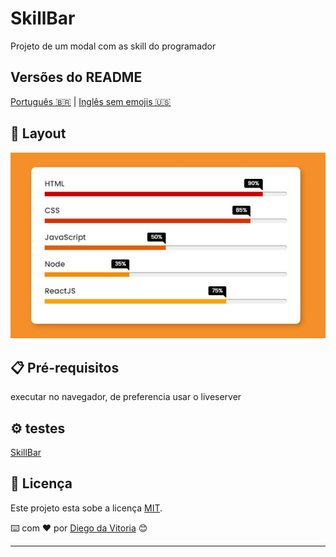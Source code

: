 ﻿# SkillBar
Projeto de um modal com as skill do programador

##  Versões do README

[Português 🇧🇷](./README.md)  |  [Inglês sem emojis 🇺🇸](./README-en.md)

## 🎨 Layout


<a>
  <img alt="skillbar" title="#skillbar" src="./assets/banner.JPG" />
</a>


## 📋 Pré-requisitos

executar no navegador, de preferencia usar o liveserver


## ⚙️ testes


[SkillBar](https://skillbar.vercel.app/)

## 📝 Licença

Este projeto esta sobe a licença [MIT](./LICENSE).

⌨️ com ❤️ por [Diego da Vitoria](https://www.linkedin.com/in/diego-da-vitoria/) 😊

---

 
